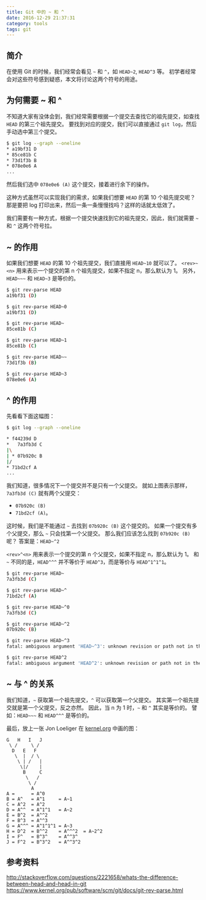 ```yaml
---
title: Git 中的 ~ 和 ^
date: 2016-12-29 21:37:31
category: tools
tags: git
---
```


## 简介
在使用 Git 的时候，我们经常会看见 `~` 和 `^`，如 `HEAD~2`, `HEAD^3` 等。
初学者经常会对这些符号感到疑惑，本文将讨论这两个符号的用途。

## 为何需要 ~ 和 ^
不知道大家有没体会到，我们经常需要根据一个提交去查找它的祖先提交，如查找 `HEAD` 的第三个祖先提交。
要找到对应的提交，我们可以直接通过 `git log`，然后手动选中第三个提交。

```bash
$ git log --graph --oneline
* a19bf31 D
* 85ce81b C
* 73d1f3b B
* 078e0e6 A
...
```

然后我们选中 `078e0e6 (A)` 这个提交，接着进行余下的操作。

这种方式虽然可以实现我们的需求，如果我们想要 `HEAD` 的第 10 个祖先提交呢？
那是要把 log 打印出来，然后一条一条慢慢找吗？这样的话就太低效了。

我们需要有一种方式，根据一个提交快速找到它的祖先提交，因此，我们就需要 `~` 和 `^` 这两个符号拉。


## ~ 的作用
如果我们想要 `HEAD` 的第 10 个祖先提交，我们直接用 `HEAD~10` 就可以了。
`<rev>~<n>` 用来表示一个提交的第 n 个祖先提交，如果不指定 n，那么默认为 1。
另外，`HEAD~~~` 和 `HEAD~3` 是等价的。

```bash
$ git rev-parse HEAD
a19bf31 (D)

$ git rev-parse HEAD~0
a19bf31 (D)

$ git rev-parse HEAD~
85ce81b (C)

$ git rev-parse HEAD~1
85ce81b (C)

$ git rev-parse HEAD~~
73d1f3b (B)

$ git rev-parse HEAD~3
078e0e6 (A)
```



## ^ 的作用
先看看下面这幅图：

```bash
$ git log --graph --oneline

* f44239d D
*   7a3fb3d C
|\
| * 07b920c B
|/
* 71bd2cf A
...
```

我们知道，很多情况下一个提交并不是只有一个父提交。
就如上图表示那样，`7a3fb3d (C)` 就有两个父提交：

- `07b920c (B)`
- `71bd2cf (A)`。

这时候，我们是不能通过 `~` 去找到 `07b920c (B)` 这个提交的。
如果一个提交有多个父提交，那么 `~` 只会找第一个父提交。
那么我们应该怎么找到 `07b920c (B)` 呢？
答案是：`HEAD~^2`

`<rev>^<n>` 用来表示一个提交的第 n 个父提交，如果不指定 n，那么默认为 1。
和 `~` 不同的是，`HEAD^^^` 并不等价于 `HEAD^3`，而是等价与 `HEAD^1^1^1`。

```bash
$ git rev-parse HEAD~
7a3fb3d (C)

$ git rev-parse HEAD~^
71bd2cf (A)

$ git rev-parse HEAD~^0
7a3fb3d (C)

$ git rev-parse HEAD~^2
07b920c (B)

$ git rev-parse HEAD~^3
fatal: ambiguous argument 'HEAD~^3': unknown revision or path not in the working tree.

$ git rev-parse HEAD^2
fatal: ambiguous argument 'HEAD^2': unknown revision or path not in the working tree.
```


## ~ 与 ^ 的关系
我们知道，`~` 获取第一个祖先提交，`^` 可以获取第一个父提交。
其实第一个祖先提交就是第一个父提交，反之亦然。
因此，当 n 为 1 时，`~` 和 `^` 其实是等价的。
譬如：`HEAD~~~` 和 `HEAD^^^` 是等价的。

最后，放上一张 Jon Loeliger 在 [kernel.org](https://www.kernel.org/pub/software/scm/git/docs/git-rev-parse.html) 中画的图：

```
G   H   I   J
 \ /     \ /
  D   E   F
   \  |  / \
    \ | /   |
     \|/    |
      B     C
       \   /
        \ /
         A
A =      = A^0
B = A^   = A^1     = A~1
C = A^2  = A^2
D = A^^  = A^1^1   = A~2
E = B^2  = A^^2
F = B^3  = A^^3
G = A^^^ = A^1^1^1 = A~3
H = D^2  = B^^2    = A^^^2  = A~2^2
I = F^   = B^3^    = A^^3^
J = F^2  = B^3^2   = A^^3^2
```

## 参考资料
http://stackoverflow.com/questions/2221658/whats-the-difference-between-head-and-head-in-git
https://www.kernel.org/pub/software/scm/git/docs/git-rev-parse.html
